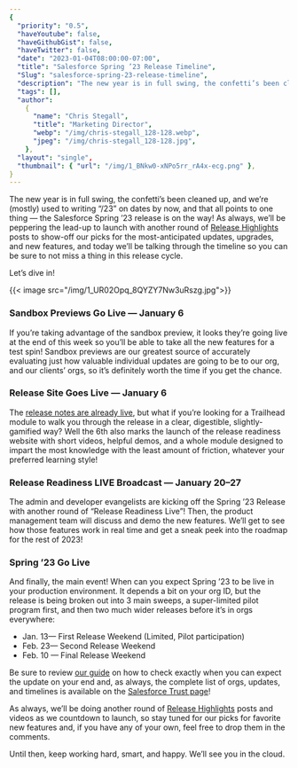 ```yaml
---
{
  "priority": "0.5",
  "haveYoutube": false,
  "haveGithubGist": false,
  "haveTwitter": false,
  "date": "2023-01-04T08:00:00-07:00",
  "title": "Salesforce Spring ’23 Release Timeline",
  "Slug": "salesforce-spring-23-release-timeline",
  "description": "The new year is in full swing, the confetti’s been cleaned up, and we’re (mostly) used to writing “/23” on dates by now, and that all…",
  "tags": [],
  "author":
    {
      "name": "Chris Stegall",
      "title": "Marketing Director",
      "webp": "/img/chris-stegall_128-128.webp",
      "jpeg": "/img/chris-stegall_128-128.jpg",
    },
  "layout": "single",
  "thumbnail": { "url": "/img/1_BNkw0-xNPo5rr_rA4x-ecg.png" },
}
---
```


The new year is in full swing, the confetti’s been cleaned up, and we’re (mostly) used to writing “/23” on dates by now, and that all points to one thing — the Salesforce Spring ’23 release is on the way! As always, we’ll be peppering the lead-up to launch with another round of [Release Highlights](https://medium.com/creme-de-la-crm/tagged/release-highlights) posts to show-off our picks for the most-anticipated updates, upgrades, and new features, and today we’ll be talking through the timeline so you can be sure to not miss a thing in this release cycle.

Let’s dive in!

{{< image src="/img/1_UR02Opq_8QYZY7Nw3uRszg.jpg">}}

### Sandbox Previews Go Live — January 6

If you’re taking advantage of the sandbox preview, it looks they’re going live at the end of this week so you’ll be able to take all the new features for a test spin! Sandbox previews are our greatest source of accurately evaluating just how valuable individual updates are going to be to our org, and our clients’ orgs, so it’s definitely worth the time if you get the chance.

### Release Site Goes Live — January 6

The [release notes are already live](https://help.salesforce.com/s/articleView?id=release-notes.salesforce_release_notes.htm&type=5&release=242), but what if you’re looking for a Trailhead module to walk you through the release in a clear, digestible, slightly-gamified way? Well the 6th also marks the launch of the release readiness website with short videos, helpful demos, and a whole module designed to impart the most knowledge with the least amount of friction, whatever your preferred learning style!

### Release Readiness LIVE Broadcast — January 20–27

The admin and developer evangelists are kicking off the Spring ’23 Release with another round of “Release Readiness Live”! Then, the product management team will discuss and demo the new features. We’ll get to see how those features work in real time and get a sneak peek into the roadmap for the rest of 2023!

### Spring ’23 Go Live

And finally, the main event! When can you expect Spring ’23 to be live in your production environment. It depends a bit on your org ID, but the release is being broken out into 3 main sweeps, a super-limited pilot program first, and then two much wider releases before it’s in orgs everywhere:

- Jan. 13— First Release Weekend (Limited, Pilot participation)
- Feb. 23— Second Release Weekend
- Feb. 10 — Final Release Weekend

Be sure to review [our guide](https://medium.com/creme-de-la-crm/how-to-check-when-the-spring-21-release-is-hitting-your-org-5167b887c1b6) on how to check exactly when you can expect the update on your end and, as always, the complete list of orgs, updates, and timelines is available on the [Salesforce Trust page](https://www.salesforce.com/blog/winter-22-sandbox-preview/#:~:text=gets%20upgraded.%20Our-,Trust,-page%20has%20the)!

As always, we’ll be doing another round of [Release Highlights](https://medium.com/creme-de-la-crm/tagged/release-highlights) posts and videos as we countdown to launch, so stay tuned for our picks for favorite new features and, if you have any of your own, feel free to drop them in the comments.

Until then, keep working hard, smart, and happy. We’ll see you in the cloud.
